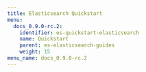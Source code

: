 ```yaml
---
title: Elasticsearch Quickstart
menu:
  docs_0.9.0-rc.2:
    identifier: es-quickstart-elasticsearch
    name: Quickstart
    parent: es-elasticsearch-guides
    weight: 15
menu_name: docs_0.9.0-rc.2
---
```

